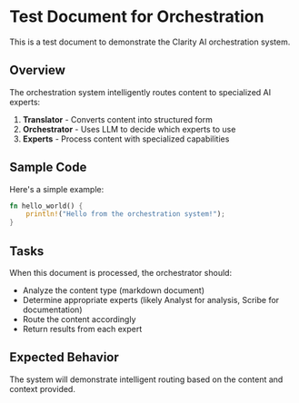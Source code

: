 # Test Document for Orchestration

This is a test document to demonstrate the Clarity AI orchestration system.

## Overview

The orchestration system intelligently routes content to specialized AI experts:

1. **Translator** - Converts content into structured form
2. **Orchestrator** - Uses LLM to decide which experts to use
3. **Experts** - Process content with specialized capabilities

## Sample Code

Here's a simple example:

```rust
fn hello_world() {
    println!("Hello from the orchestration system!");
}
```

## Tasks

When this document is processed, the orchestrator should:
- Analyze the content type (markdown document)
- Determine appropriate experts (likely Analyst for analysis, Scribe for documentation)
- Route the content accordingly
- Return results from each expert

## Expected Behavior

The system will demonstrate intelligent routing based on the content and context provided.
